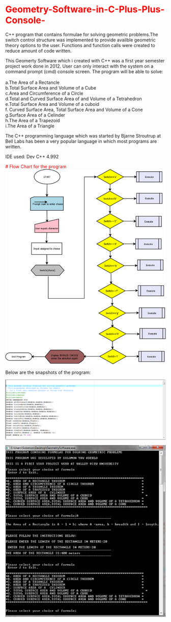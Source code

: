  # <font color="red">Geometry-Software-in-C-Plus-Plus-Console-</font>
 C++ program that  contains formulae for solving geometric problems.The switch control structure was implemented to provide availble
 geometric theory options to the user. Functions and function calls were created to reduce amount of code written.

This Geomerty Software which i created with C++ was a first year semester project work done in 2012.
User can only interact with the system on a command prompt (cmd) console screen. The program will be able 
to solve: <br/><br/>
a.The Area of a Rectancle<br/>
b.Total Surface Area and Volume of a Cube<br/>
c.Area and Circumference of a  Circle<br/>
d.Total and Curved Surface Area of and Volume of a Tetrahedron<br/>
e.Total Surface Area and Volume of a cuboid<br />
f. Curved Surface Area, Total Surface Area and Volume of a Cone<br/>
g.Surface Area of a Celinder<br/>
h.The Area of a Trapezoid<br/>
i.The Area of a Triangle<br/>

The C++ programming language which was started by  Bjarne Stroutrup at Bell Labs has been a very popular language
in which most programs are written.

IDE used: Dev C++ 4.992

<font color="red"># Flow Chart for the program</font>
![alt text](snapshots/flowchart.png "Description goes here")

Below are the snapshots of the program:

![alt text](snapshots/code.PNG "Description goes here")

![alt text](snapshots/GeometrySoftware.PNG "Description goes here")

